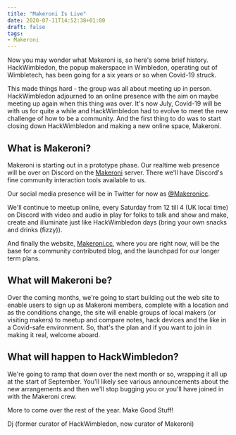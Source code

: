 ```yaml
---
title: "Makeroni Is Live"
date: 2020-07-11T14:52:38+01:00
draft: false
tags:
- Makeroni
---
```


Now you may wonder what Makeroni is, so here's some brief history. HackWimbledon, the popup makerspace in Wimbledon, operating out of Wimbletech, has been going for a six years or so when Covid-19 struck.

This made things hard - the group was all about meeting up in person. HackWimbledon adjourned to an online presence with the aim on maybe meeting up again when this thing was over. It's now July, Covid-19 will be with us for quite a while and HackWimbledon had to evolve to meet the new challenge of how to be a community. And the first thing to do was to start closing down HackWimbledon and making a new online space, Makeroni.

## What is Makeroni?

Makeroni is starting out in a prototype phase. Our realtime web presence will be over on Discord on the [Makeroni](https://discord.gg/HYYXHSu) server. There we'll have Discord's fine community interaction tools available to us.

Our social media presence will be in Twitter for now as [@Makeronicc](https://twitter.com/MakeroniCC).

We'll continue to meetup online, every Saturday from 12 till 4 (UK local time) on Discord with video and audio in play for folks to talk and show and make, create and illuminate just like HackWimbledon days (bring your own snacks and drinks (fizzy)).

And finally the website, [Makeroni.cc](https://makeroni.cc), where you are right now, will be the base for a community contributed blog, and the launchpad for our longer term plans.

## What will Makeroni be?

Over the coming months, we're going to start building out the web site to enable users to sign up as Makeroni members, complete with a location and as the conditions change, the site will enable groups of local makers (or visiting makers) to meetup and compare notes, hack devices and the like in a Covid-safe environment. So, that's the plan and if you want to join in making it real, welcome aboard.

## What will happen to HackWimbledon?

We're going to ramp that down over the next month or so, wrapping it all up at the start of September. You'll likely see various announcements about the new arrangements and then we'll stop bugging you or you'll have joined in with the Makeroni crew.

More to come over the rest of the year. Make Good Stuff!

Dj (former curator of HackWimbledon, now curator of Makeroni)
